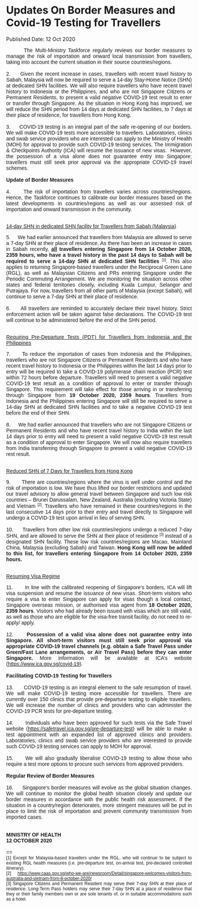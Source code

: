 <html>
    <meta http-equiv="Content-Type" content="text/html; charset=utf-8"/>
    <meta charset="utf-8"/>
    <title>Updates On Border Measures and Covid-19 Testing for Travellers</title>
    <body><h1>Updates On Border Measures and Covid-19 Testing for Travellers</h1>
    <p>Published Date: 12 Oct 2020</p> <p style="text-align: justify;"><span style="font-family: Arial;"><span style="font-size: 14px;">&nbsp; &nbsp; &nbsp; &nbsp;The Multi-Ministry Taskforce regularly reviews our border measures to manage the risk of importation and onward local transmission from travellers, taking into account the current situation in their source countries/regions.&nbsp;<br><br>2.&nbsp; &nbsp; &nbsp;Given the recent increase in cases, travellers with recent travel history to Sabah, Malaysia will now be required to serve a 14-day Stay-Home Notice (SHN) at dedicated SHN facilities. We will also require travellers who have recent travel history to Indonesia or the Philippines, and who are not Singapore Citizens or Permanent Residents, to present a valid negative COVID-19 test result to enter or transfer through Singapore. As the situation in Hong Kong has improved, we will reduce the SHN period from 14 days at dedicated SHN facilities, to 7 days at their place of residence, for travellers from Hong Kong.&nbsp;<br><br>3.&nbsp; &nbsp; &nbsp;COVID-19 testing is an integral part of the safe re-opening of our borders. We will make COVID-19 tests more accessible to travellers. Laboratories, clinics and swab service providers who are interested can apply to the Ministry of Health (MOH) for approval to provide such COVID-19 testing services. The Immigration &amp; Checkpoints Authority (ICA) will resume the issuance of new visas.&nbsp; However, the possession of a visa alone does not guarantee entry into Singapore; travellers must still seek prior approval via the appropriate COVID-19 travel schemes.&nbsp;&nbsp;<br><br><strong>Update of Border Measures&nbsp;<br></strong><br>4.&nbsp; &nbsp; &nbsp;The risk of importation from travellers varies across countries/regions. Hence, the Taskforce continues to calibrate our border measures based on the latest developments in countries/regions as well as our assessed risk of importation and onward transmission in the community.&nbsp;<br><br></span></span></p><p style="text-align: justify;"><u><span style="font-family: Arial; font-size: 14px;">14-day SHN in dedicated SHN facility for Travellers from Sabah (Malaysia)</span></u></p><p style="text-align: justify;"><span style="font-family: Arial;"><span style="font-size: 14px;">5.&nbsp; &nbsp; &nbsp;We had earlier announced that travellers from Malaysia are allowed to serve a 7-day SHN at their place of residence. As there has been an increase in cases in Sabah recently, <strong><u>all</u>&nbsp;travellers entering Singapore from 14 October 2020, 2359 hours, who have a travel history in the past 14 days to Sabah will be required to serve a 14-day SHN at dedicated SHN facilities</strong>&nbsp;<span style="font-size: 12px;"><sup>[1]</sup></span>. This also applies to returning Singapore-based travellers under the Reciprocal Green Lane (RGL), as well as Malaysian Citizens and PRs entering Singapore under the Periodic Commuting Arrangement. We are monitoring the situation across other states and federal territories closely, including Kuala Lumpur, Selangor and Putrajaya. For now, travellers from all other parts of Malaysia (except Sabah), will continue to serve a 7-day SHN at their place of residence.&nbsp;<br><br>6.&nbsp; &nbsp; &nbsp;All travellers are reminded to accurately declare their travel history. Strict enforcement action will be taken against false declarations. The COVID-19 test will continue to be administered before the end of the SHN period.&nbsp;<br><br></span></span></p><p style="text-align: justify;"><u><span style="font-family: Arial; font-size: 14px;">Requiring Pre-Departure Tests (PDT) for Travellers from Indonesia and the Philippines</span></u></p><p style="text-align: justify;"><span style="font-family: Arial;"><span style="font-size: 14px;">7.&nbsp; &nbsp; &nbsp;To reduce the importation of cases from Indonesia and the Philippines, travellers who are not Singapore Citizens or Permanent Residents and who have recent travel history to Indonesia or the Philippines within the last 14 days prior to entry will be required to take a COVID-19 polymerase chain reaction (PCR) test within 72 hours before departure. Travellers will need to present a valid negative COVID-19 test result as a condition of approval to enter or transfer through Singapore. This requirement will take effect for those arriving in or transferring through Singapore from <strong>19 October 2020, 2359 hours</strong>. Travellers from Indonesia and the Philippines entering Singapore will still be required to serve a 14-day SHN at dedicated SHN facilities and to take a negative COVID-19 test before the end of their SHN.<br><br>8.&nbsp; &nbsp; &nbsp;We had earlier announced that travellers who are not Singapore Citizens or Permanent Residents and who have recent travel history to India within the last 14 days prior to entry will need to present a valid negative COVID-19 test result as a condition of approval to enter Singapore. We will now also require travellers from India transferring through Singapore to present a valid negative COVID-19 rest result.<br><br></span></span></p><p style="text-align: justify;"><u><span style="font-size: 14px; font-family: Arial;">Reduced SHN of 7 Days for Travellers from Hong Kong </span></u></p><p style="text-align: justify;"><span style="font-family: Arial;"><span style="font-size: 14px;">9.&nbsp; &nbsp; &nbsp; There are countries/regions where the virus is well under control and the risk of importation is low. We have thus lifted our border restrictions and updated our travel advisory to allow general travel between Singapore and such low risk countries – Brunei Darussalam, New Zealand, Australia (excluding Victoria State) and Vietnam <span style="font-size: 12px;"><sup>[2]</sup></span>. Travellers who have remained in these countries/regions in the last consecutive 14 days prior to their entry and travel directly to Singapore will undergo a COVID-19 test upon arrival in lieu of serving SHN.&nbsp;<br><br>10.&nbsp; &nbsp; &nbsp;Travellers from other low risk countries/regions undergo a reduced 7-day SHN, and are allowed to serve the SHN at their place of residence <span style="font-size: 12px;"><sup>[3]</sup></span> instead of a designated SHN facility. These low risk countries/regions are Macao, Mainland China, Malaysia (excluding Sabah) and Taiwan. <strong>Hong Kong will now be added to this list, for travellers entering Singapore from 14 October 2020, 2359 hours.&nbsp;<br></strong><br></span></span></p><p style="text-align: justify;"><u><span style="font-family: Arial; font-size: 14px;">Resuming Visa Regime</span></u></p><p style="text-align: justify;"><span style="font-family: Arial;"><span style="font-size: 14px;">11.&nbsp; &nbsp; &nbsp; In line with the calibrated reopening of Singapore’s borders, ICA will lift visa suspension and resume the issuance of new visas. Short-term visitors who require a visa to enter Singapore can apply for visas though a local contact, Singapore overseas mission, or authorised visa agent from <strong>18 October 2020, 2359 hours</strong>. Visitors who had already been issued with visas which are still valid, as well as those who are eligible for the visa-free transit facility, do not need to re-apply/ apply.<br><br>12.&nbsp; &nbsp; &nbsp;<strong>Possession of a valid visa alone does not guarantee entry into Singapore. All short-term visitors must still seek prior approval via appropriate COVID-19 travel channels (e.g. obtain a Safe Travel Pass under Green/Fast Lane arrangements, or Air Travel Pass) before they can enter Singapore. </strong>More information will be available at ICA’s website (<a href="http://www.ica.gov.sg/covid-19/" title="" class="" target="">https://www.ica.gov.sg/covid-19</a>).<br><br><strong>Facilitating COVID-19 Testing for Travellers<br></strong><br>13.&nbsp; &nbsp; &nbsp; COVID-19 testing is an integral element to the safe resumption of travel. We will make COVID-19 testing more accessible for travellers. There are currently over 150 clinics that provide pre-departure testing to eligible travellers. We will increase the number of clinics and providers who can administer the COVID-19 PCR tests for pre-departure testing.&nbsp;<br><br>14.&nbsp; &nbsp; &nbsp; Individuals who have been approved for such tests via the Safe Travel website (<a href="http://safetravel.ica.gov.sg/pre-departure-test/" title="" class="" target="">https://safetravel.ica.gov.sg/pre-departure-test</a>) will be able to make a test appointment with an expanded list of approved clinics and providers. Laboratories, clinics and swab service providers who are interested to provide such COVID-19 testing services can apply to MOH for approval.&nbsp;<br><br>15.&nbsp; &nbsp; &nbsp;We will also gradually liberalise COVID-19 testing to allow those who require a test more options to procure such services from approved providers.<br><br><strong>Regular Review of Border Measures<br></strong><br>16.&nbsp; &nbsp; &nbsp;Singapore’s border measures will evolve as the global situation changes. We will continue to monitor the global health situation closely and update our border measures in accordance with the public health risk assessment. If the situation in a country/region deteriorates, more stringent measures will be put in place to limit the risk of importation and prevent community transmission from imported cases.&nbsp;<br><br><br><strong>MINISTRY OF HEALTH<br>12 OCTOBER 2020<br></strong><br>==<br><span style="font-size: 12px;">[1]&nbsp;Except for Malaysia-based travellers under the RGL, who will continue to be subject to existing RGL health measures (i.e. pre-departure test, on-arrival test, pre-declared controlled itinerary).&nbsp;<br>[2] <a href="http://www.caas.gov.sg/who-we-are/newsroom/Detail/singapore-welcomes-visitors-from-australia-and-vietnam-from-8-october-2020/" title="" class="" target="">https://www.caas.gov.sg/who-we-are/newsroom/Detail/singapore-welcomes-visitors-from-australia-and-vietnam-from-8-october-2020/</a><br>[3]&nbsp;Singapore Citizens and Permanent Resident may serve their 7-day SHN at their place of residence. Long-Term Pass holders may serve their 7-day SHN at a place of residence that they or their family members own or are sole tenants of, or in suitable accommodations such as a hotel.</span></span></span></p></body>
</html>
